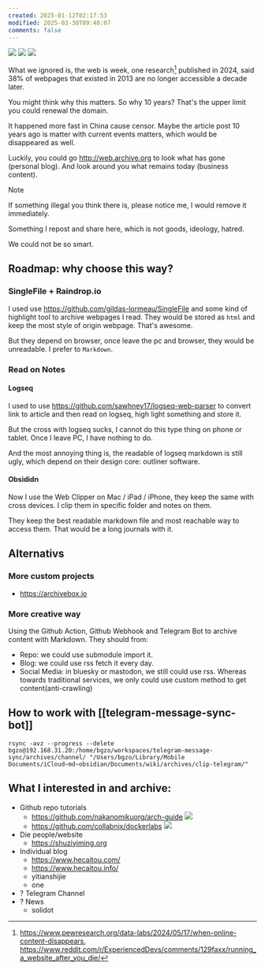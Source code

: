 ```yaml
---
created: 2025-01-12T02:17:53
modified: 2025-03-30T09:48:07
comments: false
---
```


![](https://img.shields.io/github/stars/bGZo/clippers?style=for-the-badge&label=stars) ![](https://img.shields.io/github/repo-size/bGZo/clippers?style=for-the-badge&label=size) ![](https://img.shields.io/github/created-at/bGZo/clippers?style=for-the-badge&label=since)

What we ignored is, the web is week, one research[^web-page-research] published in 2024, said 38% of webpages that existed in 2013 are no longer accessible a decade later.

You might think why this matters. So why 10 years? That's the upper limit you could renewal the domain.

It happened more fast in China cause censor. Maybe the article post 10 years ago is matter with current events matters, which would be disappeared as well.

Luckily, you could go http://web.archive.org to look what has gone (personal blog). And look around you what remains today (business content).

> [!note]
> If something illegal you think there is, please notice me, I would remove it immediately.

Something I repost and share here, which is not goods, ideology, hatred.

We could not be so smart.

## Roadmap: why choose this way?

### SingleFile + Raindrop.io

I used use https://github.com/gildas-lormeau/SingleFile and some kind of highlight tool to archive webpages I read. They would be stored as `html` and keep the most style of origin webpage. That's awesome.

But they depend on browser, once leave the pc and browser, they would be unreadable. I prefer to `Markdown`.

### Read on Notes
#### Logseq

I used to use https://github.com/sawhney17/logseq-web-parser to convert link to article and then read on logseq, high light something and store it.

But the cross with logseq sucks, I cannot do this type thing on phone or tablet. Once I leave PC, I have nothing to do.

And the most annoying thing is, the readable of logseq markdown is still ugly, which depend on their design core: outliner software.

#### Obsididn

Now I use the Web Clipper on Mac / iPad / iPhone, they keep the same with cross devices. I clip them in specific folder and notes on them.

They keep the best readable markdown file and most reachable way to access them. That would be a long journals with it.

## Alternativs

### More custom projects

- https://archivebox.io

### More creative way

Using the Github Action, Github Webhook and Telegram Bot to archive content with Markdown. They should from:

- Repo: we could use submodule import it.
- Blog: we could use rss fetch it every day.
- Social Media: in bluesky or mastodon, we still could use rss. Whereas towards traditional services, we only could use custom method to get content(anti-crawling)

## How to work with [[telegram-message-sync-bot]]

```shell
rsync -avz --progress --delete bgzo@192.168.31.20:/home/bgzo/workspaces/telegram-message-sync/archives/channel/ "/Users/bgzo/Library/Mobile Documents/iCloud~md~obsidian/Documents/wiki/archives/clip-telegram/"
```

## What I interested in and archive:

- Github repo tutorials
    - https://github.com/nakanomikuorg/arch-guide ![](https://img.shields.io/github/repo-size/nakanomikuorg/arch-guide)
    - https://github.com/collabnix/dockerlabs ![](https://img.shields.io/github/repo-size/collabnix/dockerlabs)
- Die people/website
    - https://shuziyiming.org
- Individual blog
    - https://www.hecaitou.com/
    - https://www.hecaitou.info/
    - yitianshijie
    - one
- ? Telegram Channel
- ? News
    - solidot

[^web-page-research]: https://www.pewresearch.org/data-labs/2024/05/17/when-online-content-disappears, https://www.reddit.com/r/ExperiencedDevs/comments/129faxx/running_a_website_after_you_die/
